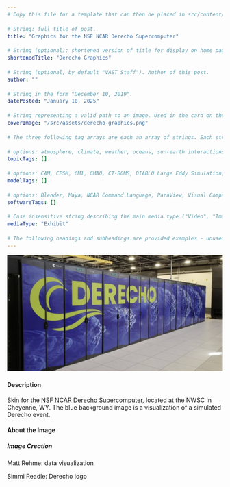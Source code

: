 ```yaml
---
# Copy this file for a template that can then be placed in src/content/visualizations. The name of this file will be used as the URL for the post.

# String: full title of post.
title: "Graphics for the NSF NCAR Derecho Supercomputer"

# String (optional): shortened version of title for display on home page in card.
shortenedTitle: "Derecho Graphics"

# String (optional, by default "VAST Staff"). Author of this post.
author: ""

# String in the form "December 10, 2019".
datePosted: "January 10, 2025" 

# String representing a valid path to an image. Used in the card on the main page. Likely to be in the form "/src/assets/..." for images located in src/assets.
coverImage: "/src/assets/derecho-graphics.png"

# The three following tag arrays are each an array of strings. Each string (case insensitive) represents a filter from the front page. Tags that do not correspond to a current filter will be ignored for filtering.

# options: atmosphere, climate, weather, oceans, sun-earth interactions, fire dynamics, solid earth, recent publications, experimental technologies
topicTags: []

# options: CAM, CESM, CM1, CMAQ, CT-ROMS, DIABLO Large Eddy Simulation, HRRR, HWRF, MPAS, SIMA, WACCM, WRF
modelTags: []

# options: Blender, Maya, NCAR Command Language, ParaView, Visual Comparator, VAPOR
softwareTags: []

# Case insensitive string describing the main media type ("Video", "Image", "App", etc). This is displayed in the post heading as a small tag above the title.
mediaType: "Exhibit"

# The following headings and subheadings are provided examples - unused ones can be deleted. All Markdown content below will be rendered in the frontend.
---
```



![NSF NCAR Derecho Graphics](../../assets/derecho-graphics.png)


#### Description

Skin for the <a href="https://www.cisl.ucar.edu/capabilities/derecho">NSF NCAR Derecho Supercomputer</a>, located at the NWSC in Cheyenne, WY. The blue background image is a visualization of a simulated Derecho event.

#### About the Image

##### Image Creation

Matt Rehme: data visualization

Simmi Readle: Derecho logo

